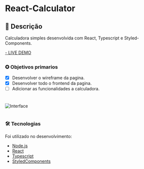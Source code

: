 # React-Calculator
## 📖 Descrição 
<p>Calculadora simples desenvolvida com React, Typescript e Styled-Components. </p>

<a href="https://nonocalculatorreact.netlify.app/" target="_blank">- LIVE DEMO</a>

##

### ✪ Objetivos primarios

- [x] Desenvolver o wireframe da pagina.
- [x] Desenvolver todo o frontend da pagina.
- [ ] Adicionar as funcionalidades a calculadora.

#
![Interface](https://i.imgur.com/rzSiDnM.png)
#

### 🛠 Tecnologias

Foi utilizado no desenvolvimento:
- [Node.js](https://nodejs.org/en/)
- [React](https://pt-br.reactjs.org/)
- [Typescript](https://www.typescriptlang.org/)
- [StyledComponents](https://styled-components.com/)

